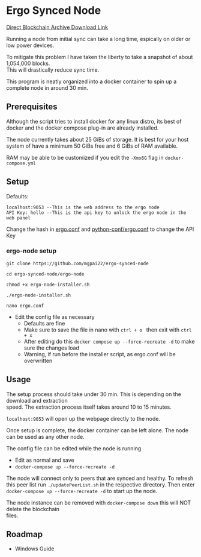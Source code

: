 # Ergo Synced Node

[Direct Blockchain Archive Download Link](https://storage.googleapis.com/ergo_bucket_archive/ergo-full-node-data.7z)

Running a node from initial sync can take a long time, espically on older or low power devices. 

 To mitigate this problem I have taken the liberty to take a snapshot of about 1,054,000 blocks. \
 This will drastically reduce sync time.

 This program is neatly organized into a docker container to spin up a complete node in around 30 min.
## Prerequisites

Although the script tries to install docker for any linux distro, its best of docker and the docker compose plug-in are already installed.

The node currently takes about 25 GiBs of storage. It is best for your host system of have a minimum 50 GiBs free and 6 GiBs of RAM available. 

RAM may be able to be customized if you edit the `-Xmx6G` flag in `docker-compose.yml`
## Setup

Defaults:
```
localhost:9053 --This is the web address to the ergo node
API Key: hello --This is the api key to unlock the ergo node in the web panel
```
Change the hash in [ergo.conf](ergo-node/ergo.conf) and [python-conf/ergo.conf](ergo-node/python-conf/ergo.conf) to change the API Key
### ergo-node setup
```
git clone https://github.com/mgpai22/ergo-synced-node
```
```
cd ergo-synced-node/ergo-node
```
```
chmod +x ergo-node-installer.sh
```
```
./ergo-node-installer.sh
```
```
nano ergo.conf
```
- Edit the config file as necessary
  - Defaults are fine
  - Make sure to save the file in nano with `ctrl + o ` then exit with `ctrl + x`
  - After editing do this `docker compose up --force-recreate -d` to make sure the changes load
  - Warning, if run before the installer script, as ergo.conf will be overwritten
## Usage

The setup process should take under 30 min. This is depending on the download and extraction \
speed. The extraction process itself takes around 10 to 15 minutes.

`localhost:9053` will open up the webpage directly to the node.

Once setup is complete, the docker container can be left alone. The node can be used as any other node.

The config file can be edited while the node is running
- Edit as normal and save
- `docker-compose up --force-recreate -d`

The node will connect only to peers that are synced and healthy. To refresh this peer list run `./updatePeerList.sh` in the respective directory.  Then enter `docker-compose up --force-recreate -d` to start up the node.

The node instance can be removed with `docker-compose down` this will NOT delete the blockchain \
files.

## Roadmap
- Windows Guide
